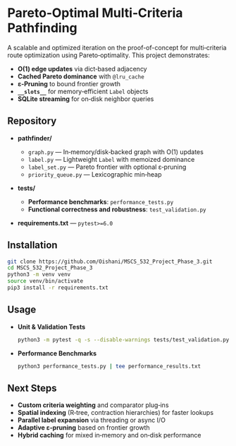 # Pareto‑Optimal Multi‑Criteria Pathfinding

A scalable and optimized iteration on the proof-of-concept for multi‑criteria route optimization using Pareto‑optimality. This project demonstrates:

- **O(1) edge updates** via dict‑based adjacency  
- **Cached Pareto dominance** with `@lru_cache`  
- **ε‑Pruning** to bound frontier growth  
- **`__slots__`** for memory‑efficient `Label` objects  
- **SQLite streaming** for on‑disk neighbor queries  

## Repository

- **pathfinder/**  
  - `graph.py` — In‑memory/disk‐backed graph with O(1) updates  
  - `label.py` — Lightweight `Label` with memoized dominance  
  - `label_set.py` — Pareto frontier with optional ε‑pruning  
  - `priority_queue.py` — Lexicographic min‑heap  

- **tests/**  
  - **Performance benchmarks**: `performance_tests.py`  
  - **Functional correctness and robustness**: `test_validation.py`

- **requirements.txt** — `pytest>=6.0`  

## Installation

```bash
git clone https://github.com/Oishani/MSCS_532_Project_Phase_3.git
cd MSCS_532_Project_Phase_3
python3 -m venv venv
source venv/bin/activate
pip3 install -r requirements.txt
```

## Usage

- **Unit & Validation Tests**  
  ```bash
  python3 -m pytest -q -s --disable-warnings tests/test_validation.py > tests/validation_results.txt
  ```
- **Performance Benchmarks**  
  ```bash
  python3 performance_tests.py | tee performance_results.txt
  ```

## Next Steps

- **Custom criteria weighting** and comparator plug‑ins  
- **Spatial indexing** (R‑tree, contraction hierarchies) for faster lookups  
- **Parallel label expansion** via threading or async I/O  
- **Adaptive ε‑pruning** based on frontier growth  
- **Hybrid caching** for mixed in‑memory and on‑disk performance